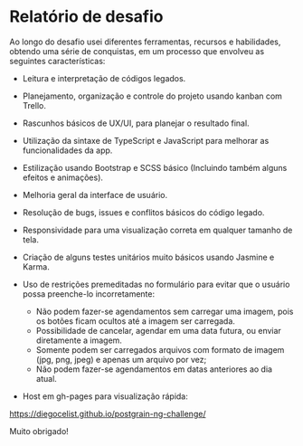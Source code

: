 # Relatório de desafio

Ao longo do desafio usei diferentes ferramentas, recursos e habilidades, obtendo uma série de conquistas, em um processo que envolveu as seguintes características:

* Leitura e interpretação de códigos legados.

* Planejamento, organização e controle do projeto usando kanban com Trello.

* Rascunhos básicos de UX/UI, para planejar o resultado final.

* Utilização da sintaxe de TypeScript e JavaScript para melhorar as funcionalidades da app.

* Estilização usando Bootstrap e SCSS básico (Incluindo também alguns efeitos e animações).

* Melhoria geral da interface de usuário.

* Resolução de bugs, issues e conflitos básicos do código legado.

* Responsividade para uma visualização correta em qualquer tamanho de tela.

* Criação de alguns testes unitários muito básicos usando Jasmine e Karma.

* Uso de restrições premeditadas no formulário para evitar que o usuário possa preenche-lo incorretamente:

    + Não podem fazer-se agendamentos sem carregar uma imagem, pois os botões ficam ocultos até a imagem ser carregada.
    + Possibilidade de cancelar, agendar em uma data futura, ou enviar diretamente a imagem.
    + Somente podem ser carregados arquivos com formato de imagem (jpg, png, jpeg) e apenas um arquivo por vez; 
    + Não podem fazer-se agendamentos em datas anteriores ao dia atual.

* Host em gh-pages para visualização rápida:

https://diegocelist.github.io/postgrain-ng-challenge/

Muito obrigado!